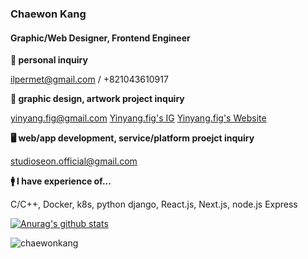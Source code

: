 ### Chaewon Kang
#### Graphic/Web Designer, Frontend Engineer

**🔐 personal inquiry**

ilpermet@gmail.com / +821043610917

**🎨 graphic design, artwork project inquiry**

yinyang.fig@gmail.com
[Yinyang.fig's IG](https://instagram.com/yinyang.fig) [Yinyang.fig's Website](https://yin-yang.work)

**🖥  web/app development, service/platform proejct inquiry** 

studioseon.official@gmail.com

**🚹  I have experience of...**

C/C++, Docker, k8s, python django, React.js, Next.js, node.js Express

[![Anurag's github stats](https://github-readme-stats.vercel.app/api?username=chaewonkang&show_icons=true&theme=vue)](https://github.com/anuraghazra/github-readme-stats)

<p><img align="center" src="https://github-readme-stats.vercel.app/api/top-langs?username=chaewonkang&show_icons=true&locale=en&layout=compact" alt="chaewonkang" /></p>

